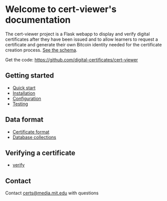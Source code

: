 Welcome to cert-viewer's documentation
======================================
The cert-viewer project is a Flask webapp to display and verify digital certificates after they have been issued and
to allow learners to request a certificate and generate their own Bitcoin identity needed for the certificate creation
 process. [See the schema](https://github.com/digital-certificates/cert-schema).

Get the code: https://github.com/digital-certificates/cert-viewer


Getting started
---------------

- [Quick start](quick_start.md)
- [Installation](installation.md)
- [Configuration](configuration.md)
- [Testing](testing.md)


Data format
-----------

- [Certificate format](CERTIFICATE.md)
- [Database collections](database_collections.md)


Verifying a certificate
------------------------

- [verify](verify.md)


Contact
-------
Contact certs@media.mit.edu with questions

